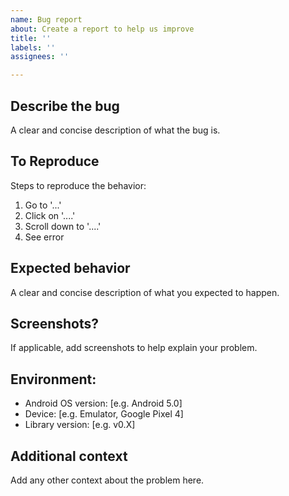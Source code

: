 ```yaml
---
name: Bug report
about: Create a report to help us improve
title: ''
labels: ''
assignees: ''

---
```


## Describe the bug
A clear and concise description of what the bug is.

## To Reproduce
Steps to reproduce the behavior:
1. Go to '...'
2. Click on '....'
3. Scroll down to '....'
4. See error

## Expected behavior
A clear and concise description of what you expected to happen.

## Screenshots?
If applicable, add screenshots to help explain your problem.

## Environment:
 - Android OS version: [e.g. Android 5.0]
 - Device: [e.g. Emulator, Google Pixel 4]
 - Library version: [e.g. v0.X]

## Additional context
Add any other context about the problem here.
